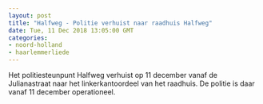 ```yaml
---
layout: post
title: "Halfweg - Politie verhuist naar raadhuis Halfweg"
date: Tue, 11 Dec 2018 13:05:00 GMT
categories: 
- noord-holland 
- haarlemmerliede 
---
```


Het politiesteunpunt Halfweg verhuist op 11 december vanaf de Julianastraat naar het linkerkantoordeel van het raadhuis. De politie is daar vanaf 11 december operationeel.
